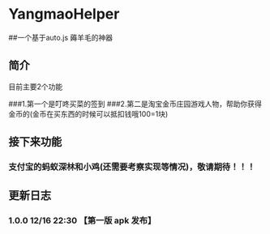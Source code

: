 # YangmaoHelper

##一个基于auto.js 薅羊毛的神器

## 简介

目前主要2个功能

###1.第一个是叮咚买菜的签到
###2.第二是淘宝金币庄园游戏人物，帮助你获得金币的(金币在买东西的时候可以抵扣钱哦100=1块)

## 接下来功能
### 支付宝的蚂蚁深林和小鸡(还需要考察实现等情况)，敬请期待！！！


## 更新日志
### 1.0.0 12/16 22:30 【第一版 apk 发布】

